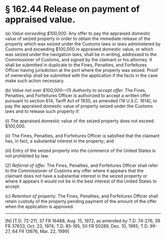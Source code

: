 # § 162.44   Release on payment of appraised value.

(a) *Value exceeding $100,000.* Any offer to pay the appraised domestic value of seized property in order to obtain the immediate release of the property which was seized under the Customs laws or laws administered by Customs and exceeding $100,000 in appraised domestic value, or which was seized under the navigation laws, shall be in writing, addressed to the Commissioner of Customs, and signed by the claimant or his attorney. It shall be submitted in duplicate to the Fines, Penalties, and Forfeitures Officer having jurisdiction at the port where the property was seized. Proof of ownership shall be submitted with the application if the facts in the case make such action necessary.


(b) *Value not over $100,000*—(1) *Authority to accept offer.* The Fines, Penalties, and Forfeitures Officer is authorized to accept a written offer pursuant to section 614, Tariff Act of 1930, as amended (19 U.S.C. 1614), to pay the appraised domestic value of property seized under the Customs laws and to release such property if:


(i) The appraised domestic value of the seized property does not exceed $100,000.


(ii) The Fines, Penalties, and Forfeitures Officer is satisfied that the claimant has, in fact, a substantial interest in the property; and 


(iii) Entry of the seized property into the commerce of the United States is not prohibited by law. 


(2) *Referral of offer.* The Fines, Penalties, and Forfeitures Officer shall refer to the Commissioner of Customs any offer where it appears that the claimant does not have a substantial interest in the seized property or where it appears it would not be in the best interest of the United States to accept. 


(c) *Retention of property.* The Fines, Penalties, and Forfeitures Officer shall retain custody of the property pending payment of the amount of the offer when the application is approved. 



---

[N] [T.D. 72-211, 37 FR 16488, Aug. 15, 1972, as amended by T.D. 74-276, 39 FR 37633, Oct. 23, 1974; T.D. 85-195, 50 FR 50289, Dec. 10, 1985; T.D. 99-27, 64 FR 13676, Mar. 22, 1999]




